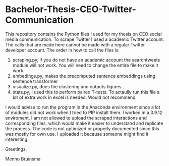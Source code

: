 # Bachelor-Thesis-CEO-Twitter-Communication

This repository contains the Python files I used for my thesis on CEO social media communication. To scrape Twitter I used a academic Twitter account. The calls that are made here cannot be made with a regular Twitter developer account. The order in how to call the files is:
1. scraping.py, if you do not have an academic account the searchtweets module will not work. You will need to change the entire file to make it work.
2. embedings.py, makes the precomputed sentence embeddings using sentence transformer
3. visualize.py, does the clustering and outputs figures
4. stats.py, I used this to perform paired T-tests. To actaully run this file a lot of extra work in excel is needed. Would not recommend.

I would advise to run the program in the Anaconda environment since a lot of modules did not work when I tried to PIP install them. I worked in a 3.9.12 enviroment.
I am not allowed to upload the scraped interactions and corresponding files, which would make it easier to understand and replicate the process.
The code is not optimized or properly documented since this was mostly for own use. I uploaded it because someone might find it interesting.

Greetings,

Menno Bruinsma

